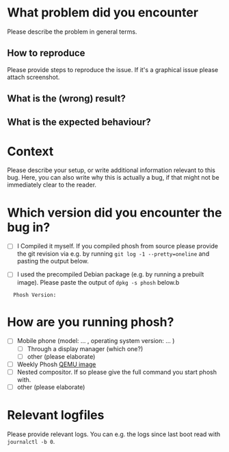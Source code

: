 # What problem did you encounter

  Please describe the problem in general terms.

## How to reproduce

  Please provide steps to reproduce the issue. If it's a graphical issue please
  attach screenshot.

## What is the (wrong) result?

## What is the expected behaviour?

# Context

  Please describe your setup, or write additional information relevant to this bug.
  Here, you can also write why this is actually a bug, if that might not be immediately clear to the reader.

# Which version did you encounter the bug in?

 - [ ] I Compiled it myself. If you compiled phosh from source please provide the
   git revision via e.g. by running ``git log -1 --pretty=oneline`` and pasting
   the output below.

 - [ ] I used the precompiled Debian package (e.g. by running a prebuilt
   image). Please paste the output of ``dpkg -s phosh`` below.b

```
  Phosh Version:
```

# How are you running phosh?

 - [ ] Mobile phone (model: ... , operating system version: ... )
   - [ ] Through a display manager (which one?)
   - [ ] other (please elaborate)
 - [ ] Weekly Phosh [QEMU image](https://images.phosh.mobi/nightly/)
 - [ ] Nested compositor. If so please give the full command you start
   phosh with.
 - [ ] other (please elaborate)

# Relevant logfiles

  Please provide relevant logs. You can e.g. the logs since last boot read
  with ``journalctl -b 0``.
